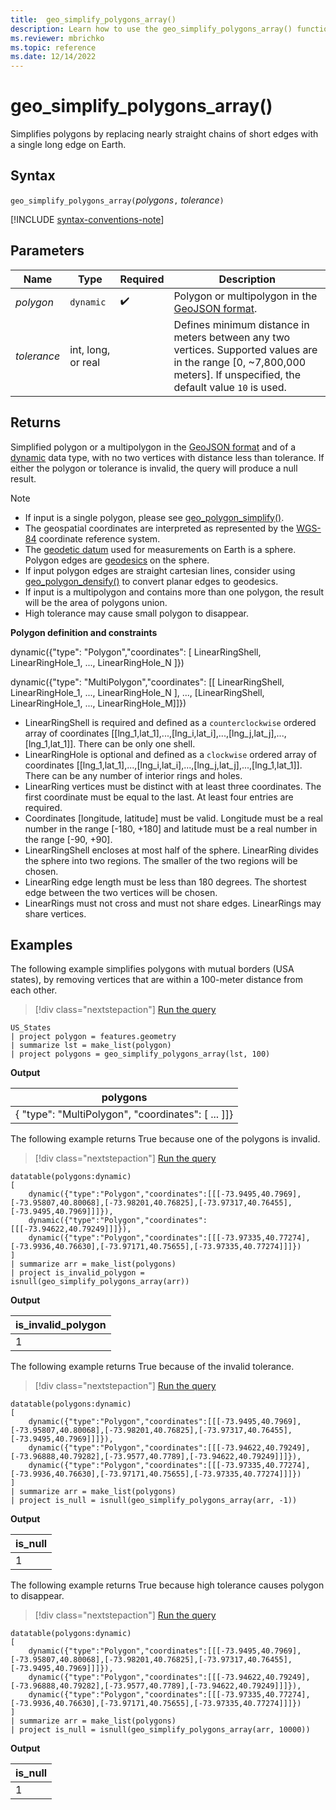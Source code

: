 ```yaml
---
title:  geo_simplify_polygons_array()
description: Learn how to use the geo_simplify_polygons_array() function to simplify polygons by replacing nearly straight chains of short edges with a single long edge on Earth.
ms.reviewer: mbrichko
ms.topic: reference
ms.date: 12/14/2022
---
```

# geo_simplify_polygons_array()

Simplifies polygons by replacing nearly straight chains of short edges with a single long edge on Earth.

## Syntax

`geo_simplify_polygons_array(`*polygons*`,` *tolerance*`)`

[!INCLUDE [syntax-conventions-note](../includes/syntax-conventions-note.md)]

## Parameters

|Name|Type|Required|Description|
|--|--|--|--|
| *polygon* | `dynamic` |  :heavy_check_mark: | Polygon or multipolygon in the [GeoJSON format](https://tools.ietf.org/html/rfc7946).|
| *tolerance* | int, long, or real | | Defines minimum distance in meters between any two vertices. Supported values are in the range [0, ~7,800,000 meters]. If unspecified, the default value `10` is used.|

## Returns

Simplified polygon or a multipolygon in the [GeoJSON format](https://tools.ietf.org/html/rfc7946) and of a [dynamic](./scalar-data-types/dynamic.md) data type, with no two vertices with distance less than tolerance. If either the polygon or tolerance is invalid, the query will produce a null result.

> [!NOTE]
>
> * If input is a single polygon, please see [geo_polygon_simplify()](geo-polygon-simplify-function.md).
> * The geospatial coordinates are interpreted as represented by the [WGS-84](https://earth-info.nga.mil/index.php?dir=wgs84&action=wgs84) coordinate reference system.
> * The [geodetic datum](https://en.wikipedia.org/wiki/Geodetic_datum) used for measurements on Earth is a sphere. Polygon edges are [geodesics](https://en.wikipedia.org/wiki/Geodesic) on the sphere.
> * If input polygon edges are straight cartesian lines, consider using [geo_polygon_densify()](geo-polygon-densify-function.md) to convert planar edges to geodesics.
> * If input is a multipolygon and contains more than one polygon, the result will be the area of polygons union.
> * High tolerance may cause small polygon to disappear.

**Polygon definition and constraints**

dynamic({"type": "Polygon","coordinates": [ LinearRingShell, LinearRingHole_1, ..., LinearRingHole_N ]})

dynamic({"type": "MultiPolygon","coordinates": [[ LinearRingShell, LinearRingHole_1, ..., LinearRingHole_N ], ..., [LinearRingShell, LinearRingHole_1, ..., LinearRingHole_M]]})

* LinearRingShell is required and defined as a `counterclockwise` ordered array of coordinates [[lng_1,lat_1],...,[lng_i,lat_i],...,[lng_j,lat_j],...,[lng_1,lat_1]]. There can be only one shell.
* LinearRingHole is optional and defined as a `clockwise` ordered array of coordinates [[lng_1,lat_1],...,[lng_i,lat_i],...,[lng_j,lat_j],...,[lng_1,lat_1]]. There can be any number of interior rings and holes.
* LinearRing vertices must be distinct with at least three coordinates. The first coordinate must be equal to the last. At least four entries are required.
* Coordinates [longitude, latitude] must be valid. Longitude must be a real number in the range [-180, +180] and latitude must be a real number in the range [-90, +90].
* LinearRingShell encloses at most half of the sphere. LinearRing divides the sphere into two regions. The smaller of the two regions will be chosen.
* LinearRing edge length must be less than 180 degrees. The shortest edge between the two vertices will be chosen.
* LinearRings must not cross and must not share edges. LinearRings may share vertices.

## Examples

The following example simplifies polygons with mutual borders (USA states), by removing vertices that are within a 100-meter distance from each other.

> [!div class="nextstepaction"]
> <a href="https://dataexplorer.azure.com/clusters/help/databases/Samples?query=H4sIAAAAAAAAA2XMMQ6DMAyF4b2n8AgSQnCAngJ1tqzKoNC4iWwzpOLw9dBOrE/f+x8LLk7Odjuhatn56VBLblt5wx1WJj+Ubdy4CLu2UHaIkKYPQzYPI/RizMm8+/36a8rCRQItSc1pbfjfkVSpdVEaYJ6m/gsta1dmjwAAAA==" target="_blank">Run the query</a>

```kusto
US_States
| project polygon = features.geometry
| summarize lst = make_list(polygon)
| project polygons = geo_simplify_polygons_array(lst, 100)
```

**Output**

|polygons|
|---|
|{ "type": "MultiPolygon", "coordinates": [ ... ]]}|

The following example returns True because one of the polygons is invalid.

> [!div class="nextstepaction"]
> <a href="https://dataexplorer.azure.com/clusters/help/databases/Samples?query=H4sIAAAAAAAAA6WR3WqEMBCF732KkCsFu8T8qrDvsPcikmq6pI1GTLZgf9692WYVr9sEAvPNzOEcMkgf7rNR6WzNerWTq4d1kqPus6RJQDiPMv2Efp0VrOElDsIc9tYug56kVw7WTdM8CXKqaMVyik6i4lWbR8RKJO6sRIiXGywxKn4HeYnZBgUpRISU7fCo2LbfWf43XxzjKIPpf3QEIdGOwIJuFivCo21O0J6lEDEg4+wQ8Lh9d5G0yRdwt3GUi/5QQC4LOINRvqnOaOf3b8nC1LzYV9V7oF2np3dp9NA92mFFu+lmTHpVtnN6nI1+Wbeu64KqXNPwZtkPN6O8sPIBAAA=" target="_blank">Run the query</a>

```kusto
datatable(polygons:dynamic)
[
    dynamic({"type":"Polygon","coordinates":[[[-73.9495,40.7969],[-73.95807,40.80068],[-73.98201,40.76825],[-73.97317,40.76455],[-73.9495,40.7969]]]}),
    dynamic({"type":"Polygon","coordinates":[[[-73.94622,40.79249]]]}),
    dynamic({"type":"Polygon","coordinates":[[[-73.97335,40.77274],[-73.9936,40.76630],[-73.97171,40.75655],[-73.97335,40.77274]]]})
]
| summarize arr = make_list(polygons)
| project is_invalid_polygon = isnull(geo_simplify_polygons_array(arr))
```

**Output**

|is_invalid_polygon|
|---|
|1|

The following example returns True because of the invalid tolerance.

> [!div class="nextstepaction"]
> <a href="https://dataexplorer.azure.com/clusters/help/databases/Samples?query=H4sIAAAAAAAAA52RzW6EIBSF9z4FYaWJM0GQH036Dt0bY6jSCVMUI87C/rx7sYxkuh1ICHw59+TcyyBXv9+MSmdrtoudXD1skxx1nyVNAvy6P9MvuG6zgjV8DUKYw97aZdCTXJWDddM0J07OVVnRvERnXrGqzQOiAvGdCYSYOKDAqPgTMoHpATkpeIAljfDRsW1/svy5XAzjYIPLmIwJIe5Q4BiXhwxcRN3/4udDcEJCLxzz8jCvCAs9M4LiIAoepkMZfZjOY/WeImmTb+Bu4ygX/amAXBbwAkb5oTqj3Rr/NPOqebFX1a9Au266GeN12u2X9KJs5/Q4G/2+dUdF563klvozB6ciy34BttDM2igCAAA=" target="_blank">Run the query</a>

```kusto
datatable(polygons:dynamic)
[
    dynamic({"type":"Polygon","coordinates":[[[-73.9495,40.7969],[-73.95807,40.80068],[-73.98201,40.76825],[-73.97317,40.76455],[-73.9495,40.7969]]]}),
    dynamic({"type":"Polygon","coordinates":[[[-73.94622,40.79249],[-73.96888,40.79282],[-73.9577,40.7789],[-73.94622,40.79249]]]}),
    dynamic({"type":"Polygon","coordinates":[[[-73.97335,40.77274],[-73.9936,40.76630],[-73.97171,40.75655],[-73.97335,40.77274]]]})
]
| summarize arr = make_list(polygons)
| project is_null = isnull(geo_simplify_polygons_array(arr, -1))
```

**Output**

|is_null|
|---|
|1|

The following example returns True because high tolerance causes polygon to disappear.

> [!div class="nextstepaction"]
> <a href="https://dataexplorer.azure.com/clusters/help/databases/Samples?query=H4sIAAAAAAAAA52RzW6EIBSF9z4FYaWJnSDIjyZ9h+6NMVTphBbFiLOwP+9eLCOx24GEwJdzT869DHL1+9WodLZmu9rJ1cM2yVH3WdIkwK/7M/2C6zYrWMOXIIQ57K1dBj3JVTlYN03zxMmlKiual+jCK1a1eUBUIL4zgRATBxQYFX9CJjA9ICcFD7CkEZ4d2/Ynyx/LxTAONriMyZgQ4g4FjnF5yMBF1P0vfjwEJyT0wjEvD/OKsNAzIygOouBhOpTR03TO1XuKpE2+gbuNo1z0pwJyWcAzGOWH6ox2a/zTzKvmxb6rfgXaddPNGK/Tbr+kV2U7p8fZ6LetOyo6byW31J85KJBfWfYLADokJCsCAAA=" target="_blank">Run the query</a>

```kusto
datatable(polygons:dynamic)
[
    dynamic({"type":"Polygon","coordinates":[[[-73.9495,40.7969],[-73.95807,40.80068],[-73.98201,40.76825],[-73.97317,40.76455],[-73.9495,40.7969]]]}),
    dynamic({"type":"Polygon","coordinates":[[[-73.94622,40.79249],[-73.96888,40.79282],[-73.9577,40.7789],[-73.94622,40.79249]]]}),
    dynamic({"type":"Polygon","coordinates":[[[-73.97335,40.77274],[-73.9936,40.76630],[-73.97171,40.75655],[-73.97335,40.77274]]]})
]
| summarize arr = make_list(polygons)
| project is_null = isnull(geo_simplify_polygons_array(arr, 10000))
```

**Output**

|is_null|
|---|
|1|
